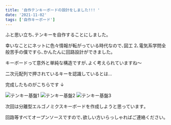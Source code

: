 ```yaml
---
title: '自作テンキーボードの設計をしました!!! '
date: '2021-11-02'
tags: ['自作キーボード']
---
```


ふと思い立ち､テンキーを自作することにしました｡

幸いなことにネットに色々情報が転がっている時代なので､図工 2､電気系学問全般苦手の僕ですら､かんたんに回路設計ができました｡

キーボードって意外と単純な構造ですが､よく考えられていますね～

二次元配列で押されているキーを認識しているとは...

完成したものがこちらです ↓

![テンキー基盤1](https://cloud.r3utools.com/s/R8Y6x6gTckfrkft/preview 'テンキー基盤1')
![テンキー基盤2](https://cloud.r3utools.com/s/f5nGxtS3XGdTYJi/preview 'テンキー基盤2')
![テンキー基盤3](https://cloud.r3utools.com/s/8jygTfES5PBynqk/preview 'テンキー基盤3')

次回は分離型エルゴノミクスキーボードを作成しようと思っています｡

回路等すべてオープンソースですので､欲しい方いらっしゃればご連絡ください｡
